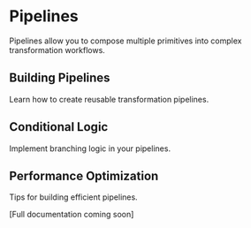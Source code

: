 # Pipelines

Pipelines allow you to compose multiple primitives into complex transformation workflows.

## Building Pipelines

Learn how to create reusable transformation pipelines.

## Conditional Logic

Implement branching logic in your pipelines.

## Performance Optimization

Tips for building efficient pipelines.

[Full documentation coming soon]